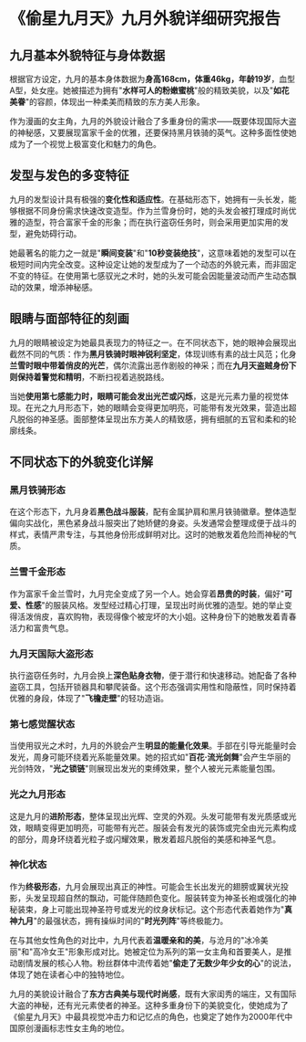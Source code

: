 # 《偷星九月天》九月外貌详细研究报告

## 九月基本外貌特征与身体数据

根据官方设定，九月的基本身体数据为**身高168cm，体重46kg，年龄19岁**，血型A型，处女座。她被描述为拥有"**水样可人的粉嫩蜜桃**"般的精致美貌，以及"**如花美眷**"的容颜，体现出一种柔美而精致的东方美人形象。

作为漫画的女主角，九月的外貌设计融合了多重身份的需求——既要体现国际大盗的神秘感，又要展现富家千金的优雅，还要保持黑月铁骑的英气。这种多面性使她成为了一个视觉上极富变化和魅力的角色。

## 发型与发色的多变特征

九月的发型设计具有极强的**变化性和适应性**。在基础形态下，她拥有一头长发，能够根据不同身份需求快速改变造型。作为兰雪身份时，她的头发会被打理成时尚优雅的造型，符合富家千金的形象；而在执行盗窃任务时，则会采用更加实用的发型，避免妨碍行动。

她最著名的能力之一就是"**瞬间变装**"和"**10秒变装绝技**"，这意味着她的发型可以在极短时间内完全改变。这种设定让她的发型成为了一个动态的外貌元素，而非固定不变的特征。在使用第七感驭光之术时，她的头发可能会因能量波动而产生动态飘动的效果，增添神秘感。

## 眼睛与面部特征的刻画

九月的眼睛被设定为她最具表现力的特征之一。在不同状态下，她的眼神会展现出截然不同的气质：作为**黑月铁骑时眼神锐利坚定**，体现训练有素的战士风范；化身**兰雪时眼中带着俏皮的光芒**，偶尔流露出恶作剧般的神采；而在**九月天盗贼身份下则保持着警觉和精明**，不断扫视着逃脱路线。

当她**使用第七感能力时，眼睛可能会发出光芒或闪烁**，这是光元素力量的视觉体现。在光之九月形态下，她的眼睛会变得更加明亮，可能带有发光效果，营造出超凡脱俗的神圣感。面部整体呈现出东方美人的精致感，拥有细腻的五官和柔和的轮廓线条。

## 不同状态下的外貌变化详解

### 黑月铁骑形态
在这个形态下，九月身着**黑色战斗服装**，配有金属护肩和黑月铁骑徽章。整体造型偏向实战化，黑色紧身战斗服突出了她矫健的身姿。头发通常会整理成便于战斗的样式，表情严肃专注，与其他身份形成鲜明对比。这时的她散发着危险而神秘的气质。

### 兰雪千金形态
作为富家千金兰雪时，九月完全变成了另一个人。她会穿着**昂贵的时装**，偏好"**可爱、性感**"的服装风格。发型经过精心打理，呈现出时尚优雅的造型。她的举止变得活泼俏皮，喜欢购物，表现得像个被宠坏的大小姐。这种身份下的她散发着青春活力和富贵气息。

### 九月天国际大盗形态
执行盗窃任务时，九月会换上**深色贴身衣物**，便于潜行和快速移动。她配备了各种盗窃工具，包括开锁器具和攀爬装备。这个形态强调实用性和隐蔽性，同时保持着优雅的身段，体现了"**飞檐走壁**"的轻功造诣。

### 第七感觉醒状态
当使用驭光之术时，九月的外貌会产生**明显的能量化效果**。手部在引导光能量时会发光，周身可能环绕着光系能量效果。她的招式如"**百花·流光剑舞**"会产生华丽的光剑特效，"**光之锁链**"则展现出发光的束缚效果，整个人被光元素能量包围。

### 光之九月形态
这是九月的**进阶形态**，整体呈现出光辉、空灵的外观。头发可能带有发光质感或光效，眼睛变得更加明亮，可能带有光芒。服装会有发光的装饰或完全由光元素构成的部分，周身环绕着光粒子或闪耀效果，散发着超凡脱俗的美感和神圣气息。

### 神化状态
作为**终极形态**，九月会展现出真正的神性。可能会生长出发光的翅膀或翼状光投影，头发呈现超自然的飘动，可能伴随颜色变化。服装转变为神圣长袍或强化的神秘装束，身上可能出现神圣符号或发光的纹身状标记。这个形态代表着她作为"**真神九月**"的最强状态，拥有操纵时间的"**时光列阵**"等终极能力。



在与其他女性角色的对比中，九月代表着**温暖亲和的美**，与沧月的"冰冷美丽"和"高冷女王"形象形成对比。她被定位为系列的第一女主角和首要美人，是推动剧情发展的核心人物。粉丝群体中流传着她"**偷走了无数少年少女的心**"的说法，体现了她在读者心中的独特地位。

九月的美貌设计融合了**东方古典美与现代时尚感**，既有大家闺秀的端庄，又有国际大盗的神秘，还有光元素使者的神圣。这种多重身份下的美貌变化，使她成为了《偷星九月天》中最具视觉冲击力和记忆点的角色，也奠定了她作为2000年代中国原创漫画标志性女主角的地位。
